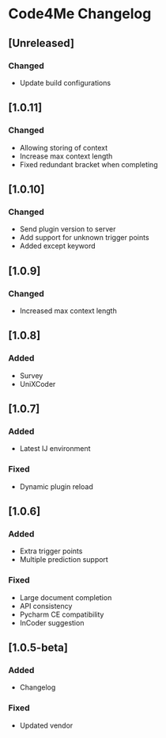 <!-- Keep a Changelog guide -> https://keepachangelog.com -->

# Code4Me Changelog

## [Unreleased]
### Changed
- Update build configurations

## [1.0.11]
### Changed
- Allowing storing of context
- Increase max context length
- Fixed redundant bracket when completing

## [1.0.10]
### Changed
- Send plugin version to server
- Add support for unknown trigger points
- Added except keyword

## [1.0.9]
### Changed
- Increased max context length

## [1.0.8]
### Added
- Survey
- UniXCoder

## [1.0.7]
### Added
- Latest IJ environment

### Fixed
- Dynamic plugin reload

## [1.0.6]
### Added
- Extra trigger points
- Multiple prediction support

### Fixed
- Large document completion
- API consistency
- Pycharm CE compatibility
- InCoder suggestion

## [1.0.5-beta]
### Added
- Changelog

### Fixed
- Updated vendor